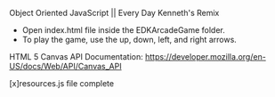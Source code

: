 Object Oriented JavaScript || Every Day Kenneth's Remix

- Open index.html file inside the EDKArcadeGame folder. 
- To play the game, use the up, down, left, and right arrows. 

HTML 5 Canvas API Documentation:
https://developer.mozilla.org/en-US/docs/Web/API/Canvas_API

[x]resources.js file complete